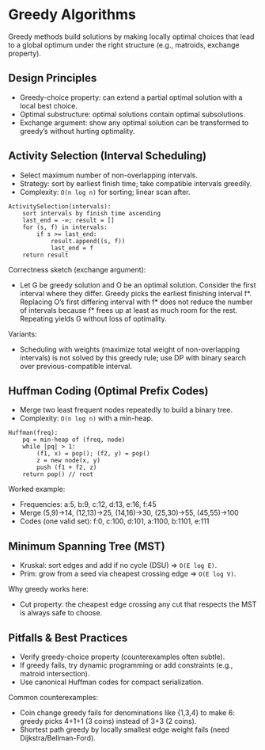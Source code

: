 # Greedy Algorithms

Greedy methods build solutions by making locally optimal choices that lead to a global optimum under the right structure (e.g., matroids, exchange property).

## Design Principles
- Greedy-choice property: can extend a partial optimal solution with a local best choice.
- Optimal substructure: optimal solutions contain optimal subsolutions.
- Exchange argument: show any optimal solution can be transformed to greedy’s without hurting optimality.

## Activity Selection (Interval Scheduling)
- Select maximum number of non-overlapping intervals.
- Strategy: sort by earliest finish time; take compatible intervals greedily.
- Complexity: `O(n log n)` for sorting; linear scan after.
```pseudo
ActivitySelection(intervals):
    sort intervals by finish time ascending
    last_end = -∞; result = []
    for (s, f) in intervals:
        if s >= last_end:
            result.append((s, f))
            last_end = f
    return result
```

Correctness sketch (exchange argument):
- Let G be greedy solution and O be an optimal solution. Consider the first interval where they differ. Greedy picks the earliest finishing interval f*. Replacing O’s first differing interval with f* does not reduce the number of intervals because f* frees up at least as much room for the rest. Repeating yields G without loss of optimality.

Variants:
- Scheduling with weights (maximize total weight of non-overlapping intervals) is not solved by this greedy rule; use DP with binary search over previous-compatible interval.

## Huffman Coding (Optimal Prefix Codes)
- Merge two least frequent nodes repeatedly to build a binary tree.
- Complexity: `O(n log n)` with a min-heap.
```pseudo
Huffman(freq):
    pq = min-heap of (freq, node)
    while |pq| > 1:
        (f1, x) = pop(); (f2, y) = pop()
        z = new node(x, y)
        push (f1 + f2, z)
    return pop() // root
```

Worked example:
- Frequencies: a:5, b:9, c:12, d:13, e:16, f:45
- Merge (5,9)->14, (12,13)->25, (14,16)->30, (25,30)->55, (45,55)->100
- Codes (one valid set): f:0, c:100, d:101, a:1100, b:1101, e:111

## Minimum Spanning Tree (MST)
- Kruskal: sort edges and add if no cycle (DSU) ⇒ `O(E log E)`.
- Prim: grow from a seed via cheapest crossing edge ⇒ `O(E log V)`.

Why greedy works here:
- Cut property: the cheapest edge crossing any cut that respects the MST is always safe to choose.

## Pitfalls & Best Practices
- Verify greedy-choice property (counterexamples often subtle).
- If greedy fails, try dynamic programming or add constraints (e.g., matroid intersection).
- Use canonical Huffman codes for compact serialization.

Common counterexamples:
- Coin change greedy fails for denominations like {1,3,4} to make 6: greedy picks 4+1+1 (3 coins) instead of 3+3 (2 coins).
- Shortest path greedy by locally smallest edge weight fails (need Dijkstra/Bellman-Ford).
